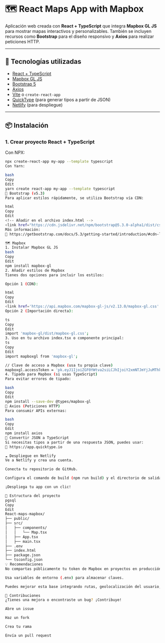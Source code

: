 # 🗺️ React Maps App with Mapbox

Aplicación web creada con **React + TypeScript** que integra **Mapbox GL JS** para mostrar mapas interactivos y personalizables. También se incluyen recursos como **Bootstrap** para el diseño responsivo y **Axios** para realizar peticiones HTTP.

---

## 🚀 Tecnologías utilizadas

- [React + TypeScript](https://react.dev/)
- [Mapbox GL JS](https://docs.mapbox.com/mapbox-gl-js/)
- [Bootstrap 5](https://getbootstrap.com/)
- [Axios](https://axios-http.com/)
- [Vite](https://vitejs.dev/) o `create-react-app`
- [QuickType](https://app.quicktype.io/) (para generar tipos a partir de JSON)
- [Netlify](https://www.netlify.com/) (para despliegue)

---

## 📦 Instalación

### 1. Crear proyecto React + TypeScript

Con NPX:

```bash
npx create-react-app my-app --template typescript
Con Yarn:

bash
Copy
Edit
yarn create react-app my-app --template typescript
🎨 Bootstrap (v5.3)
Para aplicar estilos rápidamente, se utiliza Bootstrap vía CDN:

html
Copy
Edit
<!-- Añadir en el archivo index.html -->
<link href="https://cdn.jsdelivr.net/npm/bootstrap@5.3.0-alpha1/dist/css/bootstrap.min.css" rel="stylesheet" />
Más información:
🔗 https://getbootstrap.com/docs/5.3/getting-started/introduction/#cdn-links

🗺️ Mapbox
1. Instalar Mapbox GL JS
bash
Copy
Edit
npm install mapbox-gl
2. Añadir estilos de Mapbox
Tienes dos opciones para incluir los estilos:

Opción 1 (CDN):

html
Copy
Edit
<link href='https://api.mapbox.com/mapbox-gl-js/v2.13.0/mapbox-gl.css' rel='stylesheet' />
Opción 2 (Importación directa):

ts
Copy
Edit
import 'mapbox-gl/dist/mapbox-gl.css';
3. Uso en tu archivo index.tsx o componente principal:
ts
Copy
Edit
import mapboxgl from 'mapbox-gl';

// Clave de acceso a Mapbox (usa tu propia clave)
mapboxgl.accessToken = 'pk.eyJ1IjoiZGF0YWtva2siLCJhIjoiY2xmNTJmYjJuMThkczN2cjByczVwNjNlZSJ9.NS1f4sOkpVdi-XZ-cGKTHA';
4. Tipado para Mapbox (si usas TypeScript)
Para evitar errores de tipado:

bash
Copy
Edit
npm install --save-dev @types/mapbox-gl
📡 Axios (Peticiones HTTP)
Para consumir APIs externas:

bash
Copy
Edit
npm install axios
🔄 Convertir JSON a TypeScript
Si necesitas tipos a partir de una respuesta JSON, puedes usar:
🔗 https://app.quicktype.io

☁️ Despliegue en Netlify
Ve a Netlify y crea una cuenta.

Conecta tu repositorio de GitHub.

Configura el comando de build (npm run build) y el directorio de salida (dist o build).

¡Despliega tu app con un clic!

📁 Estructura del proyecto
pgsql
Copy
Edit
React-maps-mapbox/
├── public/
├── src/
│   ├── components/
│   │   └── Map.tsx
│   ├── App.tsx
│   ├── main.tsx
├── .env
├── index.html
├── package.json
└── tsconfig.json
💡 Recomendaciones
No compartas públicamente tu token de Mapbox en proyectos en producción.

Usa variables de entorno (.env) para almacenar claves.

Puedes mejorar esta base integrando rutas, geolocalización del usuario, marcadores personalizados, etc.

🤝 Contribuciones
¿Tienes una mejora o encontraste un bug? ¡Contribuye!

Abre un issue

Haz un fork

Crea tu rama

Envía un pull request

```
